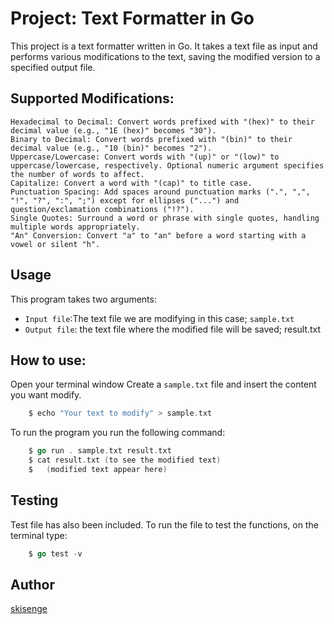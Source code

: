 # Project: Text Formatter in Go

This project is a text formatter written in Go. It takes a text file as input and performs various modifications to the text, saving the modified version to a specified output file.

## Supported Modifications:

    Hexadecimal to Decimal: Convert words prefixed with "(hex)" to their decimal value (e.g., "1E (hex)" becomes "30").
    Binary to Decimal: Convert words prefixed with "(bin)" to their decimal value (e.g., "10 (bin)" becomes "2").
    Uppercase/Lowercase: Convert words with "(up)" or "(low)" to uppercase/lowercase, respectively. Optional numeric argument specifies the number of words to affect.
    Capitalize: Convert a word with "(cap)" to title case.
    Punctuation Spacing: Add spaces around punctuation marks (".", ",", "!", "?", ":", ";") except for ellipses ("...") and question/exclamation combinations ("!?").
    Single Quotes: Surround a word or phrase with single quotes, handling multiple words appropriately.
    "An" Conversion: Convert "a" to "an" before a word starting with a vowel or silent "h".

## Usage
This program takes two arguments:
- `Input file`:The text file we are modifying in this case; `sample.txt`
- `Output file`: the text file where the modified file will be saved; result.txt
	
## How to use:
Open your terminal window
Create a `sample.txt` file and insert the content you want modify.
```go
	$ echo "Your text to modify" > sample.txt
```
To run the program you run the following command:
```go
	$ go run . sample.txt result.txt
	$ cat result.txt (to see the modified text)
	$ 	(modified text appear here)
```	
	
## Testing
Test file has also been included. To run the file to test the functions, on the terminal type:
```go
	$ go test -v
```
## Author
[skisenge](https://learn.zone01kisumu.ke/git/skisenge)